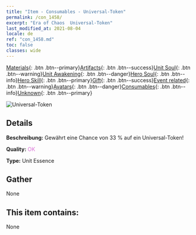 ```yaml
---
title: "Item - Consumables - Universal-Token"
permalink: /con_1458/
excerpt: "Era of Chaos  Universal-Token"
last_modified_at: 2021-08-04
locale: de
ref: "con_1458.md"
toc: false
classes: wide
---
```

 [Materials](/ItemsDE/){: .btn .btn--primary}[Artifacts](/ItemsDE/Artifacts/){: .btn .btn--success}[Unit Soul](/ItemsDE/UnitSoul/){: .btn .btn--warning}[Unit Awakening](/ItemsDE/UnitAwakening/){: .btn .btn--danger}[Hero Soul](/ItemsDE/HeroSoul/){: .btn .btn--info}[Hero Skill](/ItemsDE/HeroSkill/){: .btn .btn--primary}[Gift](/ItemsDE/Gift/){: .btn .btn--success}[Event related](/ItemsDE/Events/){: .btn .btn--warning}[Avatars](/ItemsDE/Avatars/){: .btn .btn--danger}[Consumables](/ItemsDE/Consumables/){: .btn .btn--info}[Unknown](/ItemsDE/Unknown/){: .btn .btn--primary}

 ![Universal-Token](/images/t/i_907072.png)

## Details
 **Beschreibung:** Gewährt eine Chance von 33 % auf ein Universal-Token!

 **Quality:** <span style="color: #DA70D6">OK</span>

 **Type:** Unit Essence

## Gather

  None

## This item contains:

  None

